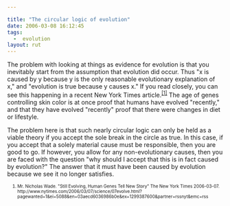 ```yaml
---

title: "The circular logic of evolution"
date: 2006-03-08 16:12:45
tags:
  -  evolution
layout: rut
---
```



<p>The problem with looking at things as evidence for evolution is that you inevitably start from the assumption that evolution did occur.  Thus "x is caused by y because y is the only reasonable evolutionary explanation of x," and "evolution is true because y causes x."  If you read closely, you can see this happening in a recent New York Times article.<sup><a href="http://www.nytimes.com/2006/03/07/science/07evolve.html?pagewanted=1&ei=5088&en=03aecd6036986b0e&ex=1299387600&partner=rssnyt&emc=rss" title="Still Evolving, Human Genes Tell New Story">[1]</a></sup> The age of genes controlling skin color is at once proof that humans have evolved "recently," and that they have evolved "recently" proof that there were changes in diet or lifestyle.</p>  <p>The problem here is that such nearly circular logic can only be held as a viable theory if you accept the sole break in the circle as true.  In this case, if you accept that a solely material cause must be responsible, then you are good to go.  If however, you allow for any non-evolutionary causes, then you are faced with the question "why should I accept that this is in fact caused by evolution?" The answer that it must have been caused by evolution because we see it no longer satisfies.</p>   <ol><font size="-2"><li><font size="-2">Mr. Nicholas Wade.  "Still Evolving, Human Genes Tell New Story" The New York Times 2006-03-07. http://www.nytimes.com/2006/03/07/science/07evolve.html?pagewanted=1&ei=5088&en=03aecd6036986b0e&ex=1299387600&partner=rssnyt&emc=rss </font></li></font></ol>

